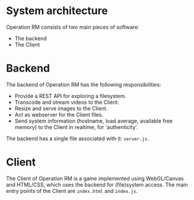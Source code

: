 # System architecture

Operation RM consists of two main pieces of software:

* The backend
* The Client

# Backend

The backend of Operation RM has the following responsibilities:

* Provide a REST API for exploring a filesystem.
* Transcode and stream videos to the Client.
* Resize and serve images to the Client.
* Act as webserver for the Client files.
* Send system information (hostname, load average, available free memory) to the Client in realtime, for 'authenticity'.

The backend has a single file associated with it: `server.js`.

# Client

The Client of Operation RM is a game implemented using WebGL/Canvas and HTML/CSS, which uses the backend for (file)system access. The main entry points of the Client are `index.html` and `index.js`.